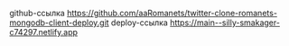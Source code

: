 github-ссылка https://github.com/aaRomanets/twitter-clone-romanets-mongodb-client-deploy.git
deploy-ссылка https://main--silly-smakager-c74297.netlify.app
